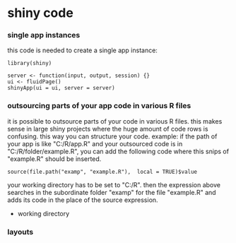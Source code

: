 # shiny code

### single app instances
this code is needed to create a single app instance: 

```
library(shiny)

server <- function(input, output, session) {}
ui <- fluidPage()
shinyApp(ui = ui, server = server)
```

### outsourcing parts of your app code in various R files
it is possible to outsource parts of your code in various R files. this makes sense in large shiny projects where the huge amount of code 
rows is confusing. this way you can structure your code. example:
if the path of your app is like "C:/R/app.R" and your outsourced code is in "C:/R/folder/example.R", you can add the following code where this snips of "example.R" should be inserted.
```
source(file.path("examp", "example.R"),  local = TRUE)$value
```
your working directory has to be set to "C:/R". then the expression above searches in the subordinate folder "examp" for the file "example.R" and adds its code in the place of the source expression.
- working directory

### layouts 
